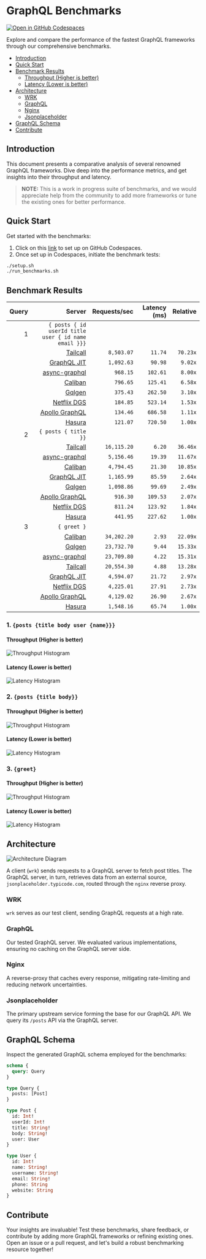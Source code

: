 # GraphQL Benchmarks <!-- omit from toc -->

[![Open in GitHub Codespaces](https://github.com/codespaces/badge.svg)](https://codespaces.new/tailcallhq/graphql-benchmarks)

Explore and compare the performance of the fastest GraphQL frameworks through our comprehensive benchmarks.

- [Introduction](#introduction)
- [Quick Start](#quick-start)
- [Benchmark Results](#benchmark-results)
  - [Throughput (Higher is better)](#throughput-higher-is-better)
  - [Latency (Lower is better)](#latency-lower-is-better)
- [Architecture](#architecture)
  - [WRK](#wrk)
  - [GraphQL](#graphql)
  - [Nginx](#nginx)
  - [Jsonplaceholder](#jsonplaceholder)
- [GraphQL Schema](#graphql-schema)
- [Contribute](#contribute)

[Tailcall]: https://github.com/tailcallhq/tailcall
[Gqlgen]: https://github.com/99designs/gqlgen
[Apollo GraphQL]: https://github.com/apollographql/apollo-server
[Netflix DGS]: https://github.com/netflix/dgs-framework
[Caliban]: https://github.com/ghostdogpr/caliban
[async-graphql]: https://github.com/async-graphql/async-graphql
[Hasura]: https://github.com/hasura/graphql-engine
[GraphQL JIT]: https://github.com/zalando-incubator/graphql-jit

## Introduction

This document presents a comparative analysis of several renowned GraphQL frameworks. Dive deep into the performance metrics, and get insights into their throughput and latency.

> **NOTE:** This is a work in progress suite of benchmarks, and we would appreciate help from the community to add more frameworks or tune the existing ones for better performance.

## Quick Start

Get started with the benchmarks:

1. Click on this [link](https://codespaces.new/tailcallhq/graphql-benchmarks) to set up on GitHub Codespaces.
2. Once set up in Codespaces, initiate the benchmark tests:

```bash
./setup.sh
./run_benchmarks.sh
```

## Benchmark Results

<!-- PERFORMANCE_RESULTS_START -->

| Query | Server | Requests/sec | Latency (ms) | Relative |
|-------:|--------:|--------------:|--------------:|---------:|
| 1 | `{ posts { id userId title user { id name email }}}` |
|| [Tailcall] | `8,503.07` | `11.74` | `70.23x` |
|| [GraphQL JIT] | `1,092.63` | `90.98` | `9.02x` |
|| [async-graphql] | `968.15` | `102.61` | `8.00x` |
|| [Caliban] | `796.65` | `125.41` | `6.58x` |
|| [Gqlgen] | `375.43` | `262.50` | `3.10x` |
|| [Netflix DGS] | `184.85` | `523.14` | `1.53x` |
|| [Apollo GraphQL] | `134.46` | `686.58` | `1.11x` |
|| [Hasura] | `121.07` | `720.50` | `1.00x` |
| 2 | `{ posts { title }}` |
|| [Tailcall] | `16,115.20` | `6.20` | `36.46x` |
|| [async-graphql] | `5,156.46` | `19.39` | `11.67x` |
|| [Caliban] | `4,794.45` | `21.30` | `10.85x` |
|| [GraphQL JIT] | `1,165.99` | `85.59` | `2.64x` |
|| [Gqlgen] | `1,098.86` | `99.69` | `2.49x` |
|| [Apollo GraphQL] | `916.30` | `109.53` | `2.07x` |
|| [Netflix DGS] | `811.24` | `123.92` | `1.84x` |
|| [Hasura] | `441.95` | `227.62` | `1.00x` |
| 3 | `{ greet }` |
|| [Caliban] | `34,202.20` | `2.93` | `22.09x` |
|| [Gqlgen] | `23,732.70` | `9.44` | `15.33x` |
|| [async-graphql] | `23,709.80` | `4.22` | `15.31x` |
|| [Tailcall] | `20,554.30` | `4.88` | `13.28x` |
|| [GraphQL JIT] | `4,594.07` | `21.72` | `2.97x` |
|| [Netflix DGS] | `4,225.01` | `27.91` | `2.73x` |
|| [Apollo GraphQL] | `4,129.02` | `26.90` | `2.67x` |
|| [Hasura] | `1,548.16` | `65.74` | `1.00x` |

<!-- PERFORMANCE_RESULTS_END -->



### 1. `{posts {title body user {name}}}`
#### Throughput (Higher is better)

![Throughput Histogram](assets/req_sec_histogram1.png)

#### Latency (Lower is better)

![Latency Histogram](assets/latency_histogram1.png)

### 2. `{posts {title body}}`
#### Throughput (Higher is better)

![Throughput Histogram](assets/req_sec_histogram2.png)

#### Latency (Lower is better)

![Latency Histogram](assets/latency_histogram2.png)

### 3. `{greet}`
#### Throughput (Higher is better)

![Throughput Histogram](assets/req_sec_histogram3.png)

#### Latency (Lower is better)

![Latency Histogram](assets/latency_histogram3.png)

## Architecture

![Architecture Diagram](assets/architecture.png)

A client (`wrk`) sends requests to a GraphQL server to fetch post titles. The GraphQL server, in turn, retrieves data from an external source, `jsonplaceholder.typicode.com`, routed through the `nginx` reverse proxy.

### WRK

`wrk` serves as our test client, sending GraphQL requests at a high rate.

### GraphQL

Our tested GraphQL server. We evaluated various implementations, ensuring no caching on the GraphQL server side.

### Nginx

A reverse-proxy that caches every response, mitigating rate-limiting and reducing network uncertainties.

### Jsonplaceholder

The primary upstream service forming the base for our GraphQL API. We query its `/posts` API via the GraphQL server.

## GraphQL Schema

Inspect the generated GraphQL schema employed for the benchmarks:

```graphql
schema {
  query: Query
}

type Query {
  posts: [Post]
}

type Post {
  id: Int!
  userId: Int!
  title: String!
  body: String!
  user: User
}

type User {
  id: Int!
  name: String!
  username: String!
  email: String!
  phone: String
  website: String
}
```

## Contribute

Your insights are invaluable! Test these benchmarks, share feedback, or contribute by adding more GraphQL frameworks or refining existing ones. Open an issue or a pull request, and let's build a robust benchmarking resource together!
